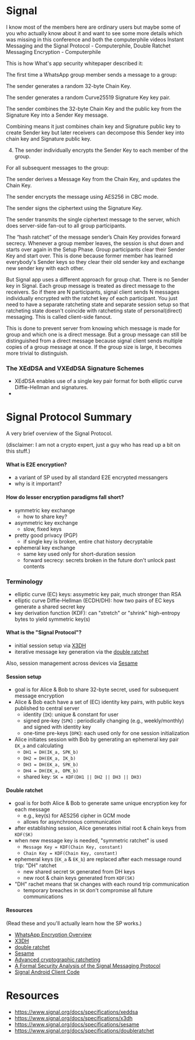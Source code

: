 
# Signal

I know most of the members here are ordinary users but maybe some of you who actually know about it and want to see some more details which was missing in this conference and both the computerphile videos Instant Messaging and the Signal Protocol - Computerphile, Double Ratchet Messaging Encryption - Computerphile

This is how What's app security whitepaper described it:

The first time a WhatsApp group member sends a message to a group:

The sender generates a random 32-byte Chain Key.

The sender generates a random Curve25519 Signature Key key pair.

The sender combines the 32-byte Chain Key and the public key from the Signature Key into a Sender Key message.

Combining means it just combines chain key and Signature public key to create Sender key but later receivers can decompose this Sender key into chain key and Signature public key.

4. The sender individually encrypts the Sender Key to each member of the group.

For all subsequent messages to the group:

The sender derives a Message Key from the Chain Key, and updates the Chain Key.

The sender encrypts the message using AES256 in CBC mode.

The sender signs the ciphertext using the Signature Key.

The sender transmits the single ciphertext message to the server, which does server-side fan-out to all group participants.

The “hash ratchet” of the message sender’s Chain Key provides forward secrecy. Whenever a group member leaves, the session is shut down and starts over again in the Setup Phase. Group participants clear their Sender Key and start over. This is done because former member has learned everybody's Sender keys so they clear their old sender key and exchange new sender key with each other.

But Signal app uses a different approach for group chat. There is no Sender key in Signal. Each group message is treated as direct message to the receivers. So if there are N participants, signal client sends N messages individually encrypted with the ratchet key of each participant. You just need to have a separate ratcheting state and separate session setup so that ratcheting state doesn't coincide with ratcheting state of personal(direct) messaging. This is called client-side fanout.

This is done to prevent server from knowing which message is made for group and which one is a direct message. But a group message can still be distinguished from a direct message because signal client sends multiple copies of a group message at once. If the group size is large, it becomes more trivial to distinguish.

### The XEdDSA and VXEdDSA Signature Schemes
- XEdDSA enables use of a single key pair format for both elliptic curve Diffie-Hellman and signatures.
- 


# Signal Protocol Summary
A very brief overview of the Signal Protocol.

(disclaimer: I am not a crypto expert, just a guy who has read up a bit on this stuff.)

#### What is E2E encryption?
- a variant of SP used by all standard E2E encrypted messangers
- why is it important?

#### How do lesser encryption paradigms fall short?
- symmetric key exchange
    - how to share key?
- asymmetric key exchange
    - slow, fixed keys
- pretty good privacy (PGP)
    - if single key is broken, entire chat history decryptable
- ephemeral key exchange
    - same key used only for short-duration session
    - forward secrecy: secrets broken in the future don't unlock past contents

### Terminology
- elliptic curve (EC) keys: assymetric key pair, much stronger than RSA
- elliptic curve Diffie-Hellman (ECDH/DH): how two pairs of EC keys generate a shared secret key
- key derivation function (KDF): can "stretch" or "shrink" high-entropy bytes to yield symmetric key(s)

#### What is the "Signal Protocol"?
- initial session setup via [X3DH](https://whispersystems.org/docs/specifications/x3dh/)
- iterative message key generation via the [double ratchet](https://whispersystems.org/docs/specifications/doubleratchet/)

Also, session management across devices via [Sesame](https://whispersystems.org/docs/specifications/sesame/)

#### Session setup
- goal is for Alice & Bob to share 32-byte secret, used for subsequent message encryption
- Alice & Bob each have a set of (EC) identity key pairs, with public keys published to central server
    - identity (`IK`): unique & constant for user
    - signed pre-key (`SPK`) : periodically changing (e.g., weekly/monthly) and signed with identity key
    - one-time pre-keys (`OPK`): each used only for one session initialization
- Alice initiates session with Bob by generating an ephemeral key pair `EK_a` and calculating
    - `DH1 = DH(IK_a, SPK_b)`
    - `DH2 = DH(EK_a, IK_b)`
    - `DH3 = DH(EK_a, SPK_b)`
    - `DH4 = DH(EK_a, OPK_b)`
    - shared key: `SK = KDF(DH1 || DH2 || DH3 || DH3)`

#### Double ratchet
- goal is for both Alice & Bob to generate same unique encryption key for each message
    - e.g., key(s) for AES256 cipher in GCM mode
    - allows for asynchronous communication
- after establishing session, Alice generates initial root & chain keys from `KDF(SK)`
- when new message key is needed, "symmetric ratchet" is used
    - `Message Key = KDF(Chain Key, constant)`
    - `Chain Key = KDF(Chain Key, constant)`
- ephemeral keys (`EK_a` & `EK_b`) are replaced after each message round trip: "DH" ratchet
    - new shared secret `SK` generated from DH keys
    - new root & chain keys generated from `KDF(SK)`
- "DH" rachet means that `SK` changes with each round trip communication
    - temporary breaches in `SK` don't compromise all future communications

#### Resources
(Read these and you'll actually learn how the SP works.)
- [WhatsApp Encryption Overview](https://www.whatsapp.com/security/WhatsApp-Security-Whitepaper.pdf)
- [X3DH](https://whispersystems.org/docs/specifications/x3dh/)
- [double ratchet](https://whispersystems.org/docs/specifications/doubleratchet/)
- [Sesame](https://whispersystems.org/docs/specifications/sesame/)
- [Advanced cryptographic ratcheting](https://whispersystems.org/blog/advanced-ratcheting/)
- [A Formal Security Analysis of the Signal Messaging Protocol](https://eprint.iacr.org/2016/1013.pdf)
- [Signal Android Client Code](https://github.com/WhisperSystems/Signal-Android) 





# Resources
- https://www.signal.org/docs/specifications/xeddsa
- https://www.signal.org/docs/specifications/x3dh
- https://www.signal.org/docs/specifications/sesame
- https://www.signal.org/docs/specifications/doubleratchet